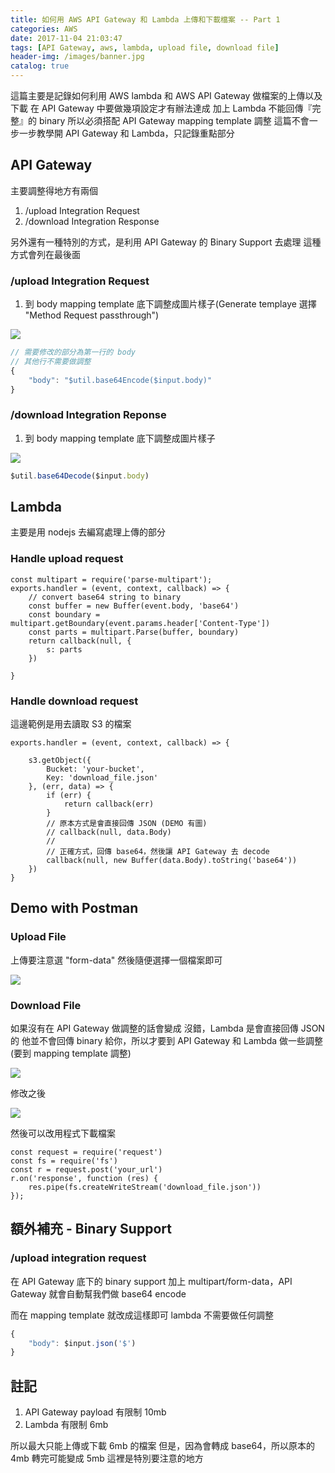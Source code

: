 ```yaml
---
title: 如何用 AWS API Gateway 和 Lambda 上傳和下載檔案 -- Part 1
categories: AWS
date: 2017-11-04 21:03:47
tags: [API Gateway, aws, lambda, upload file, download file]
header-img: /images/banner.jpg
catalog: true
---
```


這篇主要是記錄如何利用 AWS lambda 和 AWS API Gateway 做檔案的上傳以及下載
在 API Gateway 中要做幾項設定才有辦法達成
加上 Lambda 不能回傳『完整』的 binary 所以必須搭配 API Gateway mapping template 調整
這篇不會一步一步教學開 API Gateway 和 Lambda，只記錄重點部分
<!-- more -->


## API Gateway

主要調整得地方有兩個

1. /upload Integration Request
2. /download Integration Response

另外還有一種特別的方式，是利用 API Gateway 的 Binary Support 去處理
這種方式會列在最後面

### /upload Integration Request
1. 到 body mapping template 底下調整成圖片樣子(Generate templaye 選擇 "Method Request passthrough")

![](https://i.imgur.com/1vUOTvZ.png)

```javascript
// 需要修改的部分為第一行的 body
// 其他行不需要做調整
{
    "body": "$util.base64Encode($input.body)"
}
```

### /download Integration Reponse

1. 到 body mapping template 底下調整成圖片樣子
 
![](https://i.imgur.com/ZW32Fhb.png)
```javascript
$util.base64Decode($input.body)
```

## Lambda

主要是用 nodejs 去編寫處理上傳的部分

### Handle upload request

```javascript=
const multipart = require('parse-multipart');
exports.handler = (event, context, callback) => {
    // convert base64 string to binary
    const buffer = new Buffer(event.body, 'base64')
    const boundary = multipart.getBoundary(event.params.header['Content-Type'])
    const parts = multipart.Parse(buffer, boundary)
    return callback(null, {
        s: parts
    })
    
}
```

### Handle download request

這邊範例是用去讀取 S3 的檔案

```javascript=
exports.handler = (event, context, callback) => {

    s3.getObject({
        Bucket: 'your-bucket',
        Key: 'download_file.json'
    }, (err, data) => {
        if (err) {
            return callback(err)
        }
        // 原本方式是會直接回傳 JSON (DEMO 有圖)
        // callback(null, data.Body)
        // 
        // 正確方式，回傳 base64，然後讓 API Gateway 去 decode
        callback(null, new Buffer(data.Body).toString('base64'))
    })
}
```

## Demo with Postman


### Upload File

上傳要注意選 "form-data"
然後隨便選擇一個檔案即可

![](https://i.imgur.com/QhjRLH3.png)

### Download File


如果沒有在 API Gateway 做調整的話會變成
沒錯，Lambda 是會直接回傳 JSON 的
他並不會回傳 binary 給你，所以才要到 API Gateway 和 Lambda 做一些調整 (要到 mapping template 調整)

![](https://i.imgur.com/qFc5FZC.png)


修改之後

![](https://i.imgur.com/mijGJFI.png)

然後可以改用程式下載檔案

```javascript=
const request = require('request')
const fs = require('fs')
const r = request.post('your_url')
r.on('response', function (res) {
    res.pipe(fs.createWriteStream('download_file.json'))
});
```

## 額外補充 - Binary Support

### /upload integration request

在 API Gateway 底下的 binary support 加上 multipart/form-data，API Gateway 就會自動幫我們做 base64 encode

而在 mapping template 就改成這樣即可
lambda 不需要做任何調整

```javascript
{
    "body": $input.json('$')
}
```

## 註記

1. API Gateway payload 有限制 10mb
2. Lambda 有限制 6mb

所以最大只能上傳或下載 6mb 的檔案
但是，因為會轉成 base64，所以原本的 4mb 轉完可能變成 5mb
這裡是特別要注意的地方